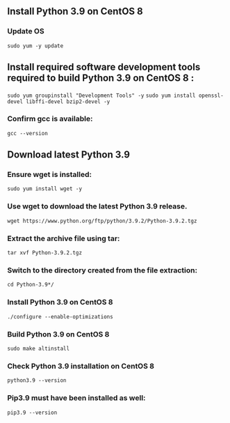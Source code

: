 ## Install Python 3.9 on CentOS 8

### Update OS
`sudo yum -y update`

## Install required software development tools required to build Python 3.9 on CentOS 8 :

`sudo yum groupinstall "Development Tools" -y` `sudo yum install openssl-devel libffi-devel bzip2-devel -y`

### Confirm gcc is available:
`gcc --version`

## Download latest Python 3.9

### Ensure wget is installed:
`sudo yum install wget -y`

### Use wget to download the latest Python 3.9 release.
`wget https://www.python.org/ftp/python/3.9.2/Python-3.9.2.tgz`

### Extract the archive file using tar:
`tar xvf Python-3.9.2.tgz`

### Switch to the directory created from the file extraction:
`cd Python-3.9*/`

### Install Python 3.9 on CentOS 8
`./configure --enable-optimizations`

### Build Python 3.9 on CentOS 8
`sudo make altinstall`

### Check Python 3.9 installation on CentOS 8

`python3.9 --version`

### Pip3.9 must have been installed as well:

`pip3.9 --version`
